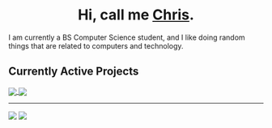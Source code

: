 <h1 align="center">Hi, call me <u>Chris</u>.</h1>
<p>I am currently a BS Computer Science student, and I like doing random things that are related to computers and technology.</p>

<h2>Currently Active Projects</h2>
<a href="https://github.com/Chris1320/ConfigHandler-python">
    <img src="https://github-readme-stats.vercel.app/api/pin/?username=Chris1320&repo=ConfigHandler-python&theme=nightowl&hide_border=true&locale=en" align="center"></img>
</a>
<a href="https://github.com/SetupGuides">
    <img src="https://github-readme-stats.vercel.app/api/pin/?username=SetupGuides&repo=SetupGuides&theme=nightowl&hide_border=true&locale=en" align="center"></img>
</a>

<hr/>

<img src="https://github-readme-stats.vercel.app/api/top-langs?username=Chris1320&theme=nightowl&hide_border=true&locale=en" align="center"></img>
<img src="https://github-readme-stats.vercel.app/api?username=Chris1320&count_private=true&show_icons=true&theme=nightowl&hide_border=true&locale=en" align="center"></img>
